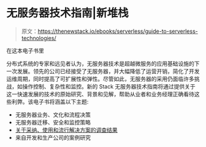 # 无服务器技术指南|新堆栈

> 原文：<https://thenewstack.io/ebooks/serverless/guide-to-serverless-technologies/>

在这本电子书里

分布式系统的专家和远见者认为，无服务器技术是超越微服务的应用基础设施的下一次发展。领先的公司已经接受了无服务器，并大幅降低了运营开销，简化了开发运维周期，同时提高了可扩展性和弹性。尽管如此，无服务器的采用仍面临许多挑战，如操作控制、复杂性和监控。新的 Stack 无服务器技术指南将通过提供关于这一快速发展的技术的原始研究、背景和见解，帮助从业者和业务经理正确看待这些利弊。该电子书将涵盖以下主题:

*   无服务器业务、文化和流程决策
*   无服务器迁移、安全和监控策略
*   [关于采纳、使用和流行解决方案的调查结果](https://docs.google.com/spreadsheets/d/1OnArfd4nPGUbuJZMR4P38E4ODfrriIEa_9sbvQmp3KI/edit)
*   来自开发和生产公司的案例研究